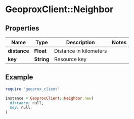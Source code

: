 # GeoproxClient::Neighbor

## Properties

| Name | Type | Description | Notes |
| ---- | ---- | ----------- | ----- |
| **distance** | **Float** | Distance in kilometers |  |
| **key** | **String** | Resource key |  |

## Example

```ruby
require 'geoprox_client'

instance = GeoproxClient::Neighbor.new(
  distance: null,
  key: null
)
```


